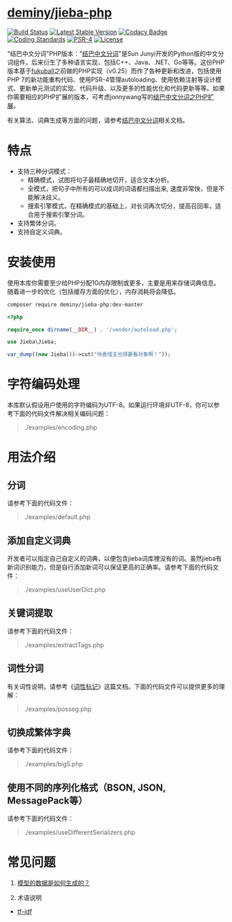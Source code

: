 [deminy/jieba-php](https://github.com/deminy/jieba-php)
================
[![Build Status](https://travis-ci.org/deminy/jieba-php.svg?branch=master)](https://travis-ci.org/deminy/jieba-php)
[![Latest Stable Version](https://poser.pugx.org/deminy/jieba-php/v/stable.png)](https://packagist.org/packages/deminy/jieba-php)
[![Codacy Badge](https://api.codacy.com/project/badge/Grade/26534521d345458a998eecd3b3008620)](https://www.codacy.com/app/deminy/jieba-php)
[![Coding Standards](https://img.shields.io/badge/cs-PSR--2--R-yellow.svg)](https://github.com/php-fig-rectified/fig-rectified-standards)
[![PSR-4](https://img.shields.io/badge/cs-PSR--4-yellow.svg)](http://www.php-fig.org/psr/psr-4/)
[![License](https://poser.pugx.org/deminy/jieba-php/license.svg)](https://packagist.org/packages/deminy/jieba-php)

"结巴中文分词"PHP版本："[结巴中文分词](https://github.com/fxsjy/jieba)"是Sun Junyi开发的Python版的中文分词组件，后来衍生了多种语言实现，包括C++、Java、.NET、Go等等。这份PHP版本基于[fukuball](https://github.com/fukuball/jieba-php)之前做的PHP实现（v0.25）而作了各种更新和改进，包括使用PHP 7的新功能重构代码、使用PSR-4管理autoloading、使用依赖注射等设计模式、更新单元测试的实现、代码升级、以及更多的性能优化和代码更新等等。如果你需要相应的PHP扩展的版本，可考虑jonnywang写的[结巴中文分词之PHP扩展](https://github.com/jonnywang/phpjieba)。

有关算法、词典生成等方面的问题，请参考[结巴中文分词](https://github.com/fxsjy/jieba)相关文档。

# 特点

* 支持三种分词模式：
    * 精确模式，试图将句子最精确地切开，适合文本分析。
    * 全模式，把句子中所有的可以成词的词语都扫描出来, 速度非常快，但是不能解决歧义。
    * 搜索引擎模式，在精确模式的基础上，对长词再次切分，提高召回率，适合用于搜索引擎分词。
* 支持繁体分词。
* 支持自定义词典。

# 安装使用

使用本库你需要至少给PHP分配1G内存限制或更多，主要是用来存储词典信息。随着进一步的优化（包括缓存方面的优化），内存消耗将会降低。

```bash
composer require deminy/jieba-php:dev-master
```

```php
<?php

require_once dirname(__DIR__) . '/vendor/autoload.php';

use Jieba\Jieba;

var_dump((new Jieba())->cut("怜香惜玉也得要看对象啊！"));
```

# 字符编码处理

本库默认假设用户使用的字符编码为UTF-8。如果运行环境非UTF-8，你可以参考下面的代码文件解决相关编码问题：

> ./examples/encoding.php

# 用法介绍

## 分词

请参考下面的代码文件：

> ./examples/default.php

## 添加自定义词典

开发者可以指定自己自定义的词典，以便包含jieba词库裡没有的词。虽然jieba有新词识别能力，但是自行添加新词可以保证更高的正确率。请参考下面的代码文件：

> ./examples/useUserDict.php

## 关键词提取

请参考下面的代码文件：

> ./examples/extractTags.php

## 词性分词

有关词性说明，请参考《[词性标记](https://gist.github.com/luw2007/6016931)》这篇文档。下面的代码文件可以提供更多的理解：

> ./examples/posseg.php

## 切换成繁体字典

请参考下面的代码文件：

> ./examples/big5.php

## 使用不同的序列化格式（BSON, JSON, MessagePack等）

请参考下面的代码文件：

> ./examples/useDifferentSerializers.php

# 常见问题

1. [模型的数据是如何生成的？](https://github.com/fxsjy/jieba/issues/7)

2. 术语说明

* [tf–idf](https://zh.wikipedia.org/wiki/Tf–idf)
